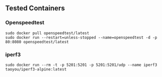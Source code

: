 
## Tested Containers


### Openspeedtest

```
sudo docker pull openspeedtest/latest
sudo docker run --restart=unless-stopped --name=openspeedtest -d -p 80:8080 openspeedtest/latest
```

### iperf3

```
sudo docker run --rm -t -p 5201:5201 -p 5201:5201/udp --name iperf3 taoyou/iperf3-alpine:latest
```